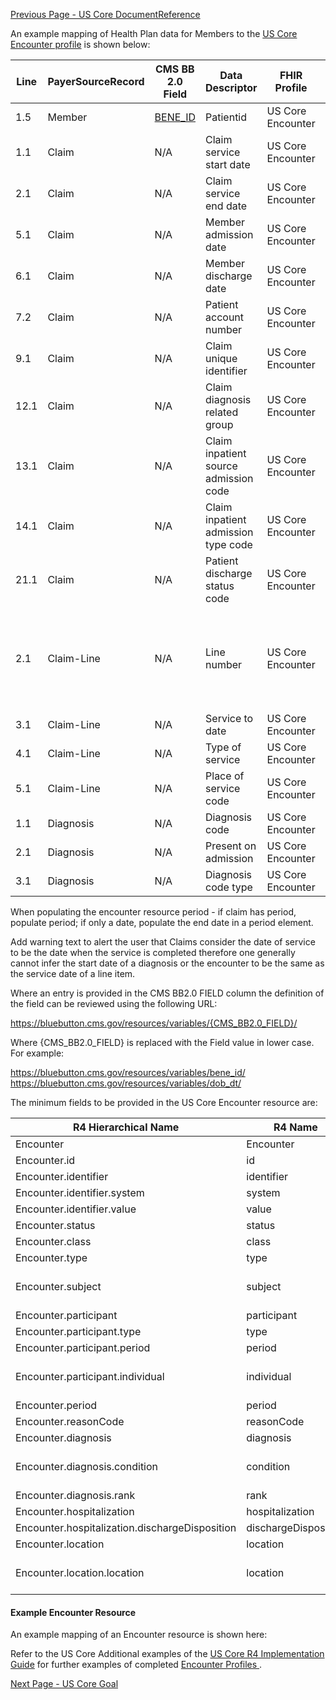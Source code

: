 [Previous Page - US Core DocumentReference](USCoreDocumentReference.html)

An example mapping of Health Plan data for Members to the [US Core Encounter profile](http://hl7.org/fhir/us/core/StructureDefinition-us-core-encounter.html) is shown below:

| Line | PayerSourceRecord | CMS BB 2.0 Field | Data Descriptor                       | FHIR Profile      | Profile Field                                                            | ValueSet                                                                      | Notes                              |
|------|-------------------|------------------|---------------------------------------|-------------------|--------------------------------------------------------------------------|-------------------------------------------------------------------------------|------------------------------------|
| 1.5  | Member            | [BENE_ID](https://bluebutton.cms.gov/resources/variables/bene_id)          | Patientid                             | US Core Encounter | .subject                                                                 |                                                                               | Reference(Patient)                 |
| 1.1  | Claim             |  N/A                | Claim service start date              | US Core Encounter | .period.start                                                            |                                                                               |                                    |
| 2.1  | Claim             | N/A             | Claim service end date                | US Core Encounter | .period.end                                                              |                                                                               |                                    |
| 5.1  | Claim             | N/A                 | Member admission date                 | US Core Encounter | .period.start                                                            |                                                                               | Overrides claim service start date |
| 6.1  | Claim             | N/A                 | Member discharge date                 | US Core Encounter | .period.end                                                              |                                                                               | Overrides claim service end date   |
| 7.2  | Claim             | N/A                 | Patient account number                | US Core Encounter | .subject                                                                 |                                                                               | Reference(Patient)                 |
| 9.1  | Claim             | N/A                 | Claim unique identifier               | US Core Encounter | .identifier.id                                                           |                                                                               |                                    |
| 12.1 | Claim             | N/A                 | Claim diagnosis related group         | US Core Encounter | .diagnosis.id                                                            |                                                                               | .diagnosis.use                     |
| 13.1 | Claim             | N/A                 | Claim inpatient source admission code | US Core Encounter | .class                                                                   | http://build.fhir.org/v3/ActEncounterCode/vs.html                             |                                    |
| 14.1 | Claim             | N/A                 | Claim inpatient admission type code   | US Core Encounter | .type                                                                    | https://build.fhir.org/ig/HL7/US-Core-R4/ValueSet-us-core-encounter-type.html | CPT Coding                         |
| 21.1 | Claim             | N/A                 | Patient discharge status code         | US Core Encounter | .hospitalization.dischargeDisposition                                    |                                                                               |                                    |
| 2.1  | Claim-Line        | N/A                 | Line number                           | US Core Encounter | .diagnosis.id                                                            |                                                                               |Without Claim Identifier Claim Line is Not relevant or useful. Hence, .diagnosis.id does not need to be used. |
| 3.1  | Claim-Line        | N/A                 | Service to date                       | US Core Encounter | .diagnosis.condition.Reference(Procedure).occurence.occurrencePeriod.end |                                                                               |                                    |
| 4.1  | Claim-Line        | N/A                 | Type of service                       | US Core Encounter | .diagnosis.condition.Reference(Procedure).type                           |                                                                               |                                    |
| 5.1  | Claim-Line        | N/A                 | Place of service code                 | US Core Encounter | .location.location.Reference(Location).type                              |                                                                               |                                    |
| 1.1  | Diagnosis         | N/A                 | Diagnosis code                        | US Core Encounter | .diagnosis.condition                                                     |                                                                               |                                    |
| 2.1  | Diagnosis         | N/A                 | Present on admission                  | US Core Encounter | .diagnosis.condition                                                     | http://build.fhir.org/valueset-diagnosis-role.html                            | .diagnosis.use                     |
| 3.1  | Diagnosis         | N/A                 | Diagnosis code type                   | US Core Encounter | .diagnosis.condition.Reference(Condition).code                           |                                                                               |                                    |

When populating the encounter resource period - if claim has period, populate period; if only a date, populate the end date in a period element.

Add warning text to alert the user that Claims consider the date of service to be the date when the service is completed therefore one generally cannot infer the start date of a diagnosis or the encounter to be the same as the service date of a line item.

Where an entry is provided in the CMS BB2.0 FIELD column the definition of the field can be reviewed using the following URL:

https://bluebutton.cms.gov/resources/variables/{CMS_BB2.0_FIELD}/

Where {CMS_BB2.0_FIELD} is replaced with the Field value in lower case. For example:

https://bluebutton.cms.gov/resources/variables/bene_id/
https://bluebutton.cms.gov/resources/variables/dob_dt/

The minimum fields to be provided in the US Core Encounter resource are:

| R4 Hierarchical Name                           | R4 Name              | Card. | Type                                                             |
|------------------------------------------------|----------------------|-------|------------------------------------------------------------------|
| Encounter                                      | Encounter            | 0..*  |                                                                  |
| Encounter.id                                   | id                   | 0..1  | id                                                               |
| Encounter.identifier                           | identifier           | 0..*  | Identifier                                                       |
| Encounter.identifier.system                    | system               | 1..1  | uri                                                              |
| Encounter.identifier.value                     | value                | 1..1  | string                                                           |
| Encounter.status                               | status               | 1..1  | code                                                             |
| Encounter.class                                | class                | 1..1  | Coding                                                           |
| Encounter.type                                 | type                 | 1..*  | CodeableConcept                                                  |
| Encounter.subject                              | subject              | 1..1  | Reference(US Core Patient Profile)                               |
| Encounter.participant                          | participant          | 0..*  | BackboneElement                                                  |
| Encounter.participant.type                     | type                 | 0..*  | CodeableConcept                                                  |
| Encounter.participant.period                   | period               | 0..1  | Period                                                           |
| Encounter.participant.individual               | individual           | 0..1  | Reference(US Core Practitioner Profile)                          |
| Encounter.period                               | period               | 0..1  | Period                                                           |
| Encounter.reasonCode                           | reasonCode           | 0..*  | CodeableConcept                                                  |
| Encounter.diagnosis                            | diagnosis            | 0..*  | BackboneElement                                                  |
| Encounter.diagnosis.condition                  | condition            | 1..1  | Reference(US Core Condition Profile | US Core Procedure Profile) |
| Encounter.diagnosis.rank                       | rank                 | 0..1  | positiveInt                                                      |
| Encounter.hospitalization                      | hospitalization      | 0..1  | BackboneElement                                                  |
| Encounter.hospitalization.dischargeDisposition | dischargeDisposition | 0..1  | CodeableConcept                                                  |
| Encounter.location                             | location             | 0..*  | BackboneElement                                                  |
| Encounter.location.location                    | location             | 1..1  | Reference(US Core Location Profile)                              |

#### Example Encounter Resource

An example mapping of an Encounter resource is shown here:

Refer to the US Core Additional examples of the [US Core R4 Implementation Guide](http://hl7.org/fhir/us/core/index.html) for further examples of completed [Encounter Profiles ](http://hl7.org/fhir/us/core/StructureDefinition-us-core-encounter.html).




[Next Page - US Core Goal](USCoreGoal.html)

